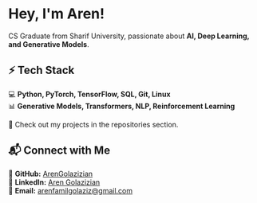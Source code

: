 #  Hey, I'm Aren!  

CS Graduate from Sharif University, passionate about **AI, Deep Learning, and Generative Models**.  

## ⚡ Tech Stack  
💻 **Python, PyTorch, TensorFlow, SQL, Git, Linux**  
📊 **Generative Models, Transformers, NLP, Reinforcement Learning**  

📂 Check out my projects in the repositories section.

## 📬 Connect with Me  
📌 **GitHub:** [ArenGolazizian](https://github.com/ArenGolazizian)  
📌 **LinkedIn:** [Aren Golazizian](https://linkedin.com/in/aren-golazizian-33b3a0152)  
📌 **Email:** arenfamilgolaziz@gmail.com  
